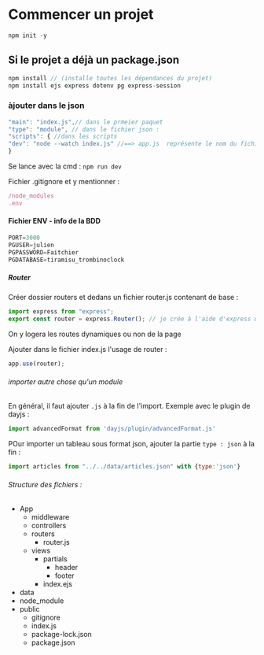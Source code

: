 # Commencer un projet

```js
npm init -y
```
## Si le projet a déjà un package.json

```js
npm install // (installe toutes les dépendances du projet)
npm install ejs express dotenv pg express-session
```
### àjouter dans le json 

```js
"main": "index.js",// dans le prmeier paquet
"type": "module", // dans le fichier json :
"scripts": { //dans les scripts
"dev": "node --watch index.js" //==> app.js  représente le nom du fichier du server à lancer
}
```
Se lance avec la cmd : `npm run dev`

Fichier .gitignore et y mentionner :
```js
/node_modules
.env
```
#### Fichier ENV - info de la BDD
```js
PORT=3000
PGUSER=julien
PGPASSWORD=Faitchier
PGDATABASE=tiramisu_trombinoclock
```
##### Router

Créer dossier routers et dedans un fichier router.js contenant de base : 
```js
import express from "express";
export const router = express.Router(); // je crée à l'aide d'express un router
```
On y logera les routes dynamiques ou non de la page

Ajouter dans le fichier index.js l'usage de router : 
```js
app.use(router);
```

###### importer autre chose qu'un module
En général, il faut ajouter `.js` à la fin de l'import. Exemple avec le plugin de dayjs : 
```js
import advancedFormat from 'dayjs/plugin/advancedFormat.js'
```


POur importer un tableau sous format json, ajouter la partie `type : json` à la fin : 
```js
import articles from "../../data/articles.json" with {type:'json'}
```

###### Structure des fichiers : 
- App
  - middleware
  - controllers
  - routers
    - router.js
  - views
    - partials
      - header
      - footer
    - index.ejs    
- data
- node_module
- public
  - gitignore
  - index.js
  - package-lock.json
  - package.json